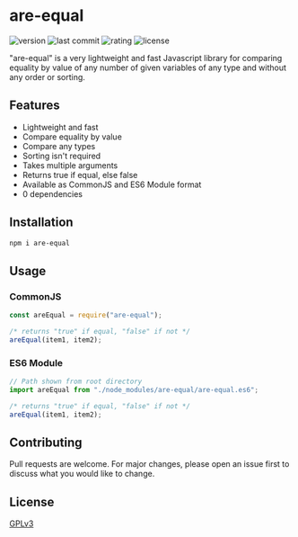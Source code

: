 # are-equal

![version](https://img.shields.io/github/package-json/v/AbhishekBiswasGitHub/are-equal)
![last commit](https://img.shields.io/github/last-commit/AbhishekBiswasGitHub/are-equal)
![rating](https://img.shields.io/scrutinizer/quality/g/AbhishekBiswasGitHub/are-equal)
![license](https://img.shields.io/github/license/AbhishekBiswasGitHub/are-equal)

"are-equal" is a very lightweight and fast Javascript library for comparing equality by value of any number of given variables of any type and without any order or sorting.

## Features

- Lightweight and fast
- Compare equality by value
- Compare any types
- Sorting isn't required
- Takes multiple arguments
- Returns true if equal, else false
- Available as CommonJS and ES6 Module format
- 0 dependencies

## Installation

```bash
npm i are-equal
```

## Usage

### CommonJS

```javascript
const areEqual = require("are-equal");

/* returns "true" if equal, "false" if not */
areEqual(item1, item2);
```

### ES6 Module

```javascript
// Path shown from root directory
import areEqual from "./node_modules/are-equal/are-equal.es6";

/* returns "true" if equal, "false" if not */
areEqual(item1, item2);
```

## Contributing

Pull requests are welcome. For major changes, please open an issue first to discuss what you would like to change.

## License

[GPLv3](https://choosealicense.com/licenses/gpl-3.0/)
